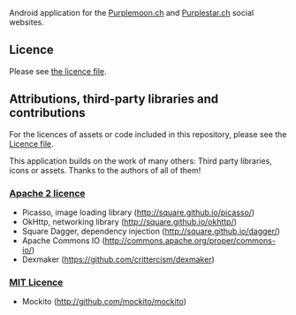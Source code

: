 Android application for the [Purplemoon.ch](https://www.purplemoon.ch) and
[Purplestar.ch](https://www.purplestar.ch) social websites.

## Licence

Please see [the licence file](LICENCE.md).

## Attributions, third-party libraries and contributions
For the licences of assets or code included in this repository, please see the [Licence file](Licence.md).

This application builds on the work of many others: Third party libraries, icons or assets.
Thanks to the authors of all of them!

### [Apache 2 licence](http://www.apache.org/licenses/LICENSE-2.0)

* Picasso, image loading library (http://square.github.io/picasso/)
* OkHttp, networking library (http://square.github.io/okhttp/)
* Square Dagger, dependency injection (http://square.github.io/dagger/)
* Apache Commons IO (http://commons.apache.org/proper/commons-io/)
* Dexmaker (https://github.com/crittercism/dexmaker)

### [MIT Licence](https://opensource.org/licenses/MIT)

* Mockito (http://github.com/mockito/mockito)


